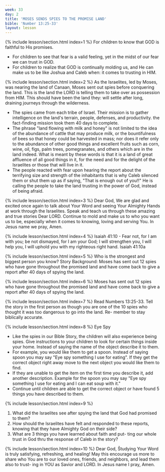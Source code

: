 ```yaml
---
week: 33
day: 2
title: 'MOSES SENDS SPIES TO THE PROMISE LAND'
bible: 'Number 13:25-33'
layout: lesson
---
```



{% include lesson/section.html index=1 %}
For children to know that GOD is faithful to His promises.
- For children to see that fear is a valid feeling, yet in the midst of our fear we can trust in GOD.
- For children to realize that GOD is continually molding us, and He can make us to be like Joshua and Caleb when: it comes to trusting in HIM.


{% include lesson/section.html index=2 %}
As the Israelites, led by Moses, was nearing the land of Canaan, Moses sent out spies before conquering the land. This is the land the LORD is telling them to take over as possession from HIM. This should have been the land they: will settle after long, draining journeys through the wilderness.
- The spies came from each tribe of Israel. Their mission is to gather intelligence on the land's terrain, people, defenses, and productivity. the fact-finding mission took them 40 days to complete.
- The phrase "land flowing with milk and honey" is not limited to the idea of the abundance of cattle that may produce milk, or the bountifulness of bees so that honey could be harvested in mass; nor does it refer only to the abundance of other good things and excellent fruits such as corn, wine, oil, figs, palm trees, pomegranates, and others which are in the land indeed. What is meant by these words is that it is a land of great affluence of all good things in it, for the need and for the delight of the Israelites or those that will live in it.
- The people reacted with fear upon hearing the report about the terrifying size and strength of the inhabitants that is why Caleb silenced them or shut them up as if saying, "That is enough out of you!!" He is calling the people to take the land trusting in the power of God, instead of being afraid.


{% include lesson/section.html index=3 %}
Dear God, We are glad and excited once again to talk about Your Word and seeing Your Almighty Hands at work through the Israelites. Speak and teach us through these amazing and true stories Dear LORD. Continue to mold and make us to who you want us to be, especially when it comes to knowing, loving and serving You. In Jesus name we pray, Amen.

{% include lesson/section.html index=4 %}
Isaiah 41:10 - Fear not, for I am with you; be not dismayed, for I am your God; I will strengthen you, I will help you, I will uphold you with my righteous right hand. Isaiah 41:10a


{% include lesson/section.html index=5 %}
Who is the strongest and biggest person you know? Story Background: Moses has sent out 12 spies who have gone throughout the promised land and have come back to give a report after 40 days of spying the land.


{% include lesson/section.html index=6 %}
Moses has sent out 12 spies who have gone throughout the promised land and have come back to give a report after 40 days of spying the land.


{% include lesson/section.html index=7 %}
Read Numbers 13:25-33. Tell the story in the first person as though you are one of the 10 spies who thought it was too dangerous to go into the land. Re- member to stay biblically accurate.

{% include lesson/section.html index=8 %}
Eye Spy
- Like the spies in our Bible Story, the children will also experience being spies. Give instructions to your children to look for certain things inside your home. Instead of saying the name of the object describe it to them.
- For example, you would like them to get a spoon. Instead of saying spoon you may say "Eye spy something I use for eating". If they get the correct object right away move to the next object you would like them to find.
- If they are unable to get the item on the first time you describe it, add another description. Example for the spoon you may say "Eye spy something I use for eating and I can eat soup with it."
- Continue until children are able to get the correct object or have found 5 things you have described to them.

{% include lesson/section.html index=9 %}
1. What did the Israelites see after spying the land that God had promised to them?
2. How should the Israelites have felt and responded to these reports, knowing that they have Almighty God on their side?
3. What are 3 things you have learned about faith and put- ting our whole trust in God thru the response of Caleb in the story?


{% include lesson/section.html index=10 %}
Dear God, Študying Your Word is truly satisfying, refreshing, and healing! May this encourage us more to share who You are to our loved ones, friends, and neighbors, and lead them also to trust- ing in YOU as Savior and LORD. In Jesus name I pray, Amen.


